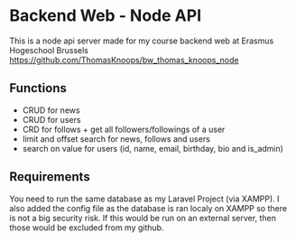# Backend Web - Node API

This is a node api server made for my course backend web at Erasmus Hogeschool Brussels
https://github.com/ThomasKnoops/bw_thomas_knoops_node

## Functions

- CRUD for news
- CRUD for users
- CRD for follows + get all followers/followings of a user
- limit and offset search for news, follows and users
- search on value for users (id, name, email, birthday, bio and is_admin)

## Requirements
You need to run the same database as my Laravel Project (via XAMPP). I also added the config file as the database is ran localy on XAMPP so there is not a big security risk. If this would be run on an external server, then those would be excluded from my github.